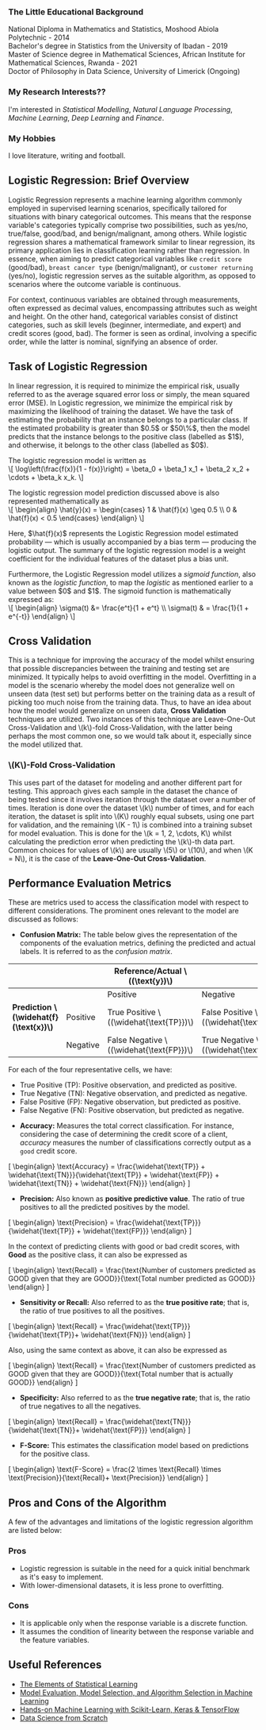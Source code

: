 ### The Little Educational Background
National Diploma in Mathematics and Statistics, Moshood Abiola Polytechnic - $2014$ <br>
Bachelor's degree in Statistics from the University of Ibadan - $2019$ <br>
Master of Science degree in Mathematical Sciences, African Institute for Mathematical Sciences, Rwanda - $2021$ <br>
Doctor of Philosophy in Data Science, University of Limerick (Ongoing) <br>

### My Research Interests??
I'm interested in _Statistical Modelling_, _Natural Language Processing_, _Machine Learning_, _Deep Learning_ and _Finance_. <be>

### My Hobbies
I love literature, writing and football.


<h2>Logistic Regression: Brief Overview</h2>
<p>Logistic Regression represents a machine learning algorithm commonly employed in supervised learning scenarios, specifically tailored for situations with binary categorical outcomes. This means that the response variable's categories typically comprise two possibilities, such as yes/no, true/false, good/bad, and benign/malignant, among others. While logistic regression shares a mathematical framework similar to linear regression, its primary application lies in classification learning rather than regression. In essence, when aiming to predict categorical variables like <code>credit score</code> (good/bad), <code>breast cancer type</code> (benign/malignant), or <code>customer returning</code> (yes/no), logistic regression serves as the suitable algorithm, as opposed to scenarios where the outcome variable is continuous.</p>
<p>For context, continuous variables are obtained through measurements, often expressed as decimal values, encompassing attributes such as weight and height. On the other hand, categorical variables consist of distinct categories, such as skill levels (beginner, intermediate, and expert) and credit scores (good, bad). The former is seen as ordinal, involving a specific order, while the latter is nominal, signifying an absence of order.</p>

<h2>Task of Logistic Regression</h2>
<p>In linear regression, it is required to minimize the empirical risk, usually referred to as the average squared error loss or simply, the mean squared error (MSE). In Logistic regression, we minimize the empirical risk by maximizing the likelihood of training the dataset. We have the task of estimating the probability that an instance belongs to a particular class. If the estimated probability is greater than $0.5$ or $50\%$, then the model predicts that the instance belongs to the positive class (labelled as $1$), and otherwise, it belongs to the other class (labelled as $0$).</p>
<p>The logistic regression model is written as
  <br>
  \[
  \log\left(\frac{f(x)}{1 - f(x)}\right) = \beta_0 + \beta_1 x_1 + \beta_2 x_2 + \cdots  + \beta_k x_k.
  \]
</p>
<p>The logistic regression model prediction discussed above is also represented mathematically as
  <br>
  \[
  \begin{align}
    \hat{y}(x) = 
    \begin{cases} 
          1 & \hat{f}(x) \geq 0.5 \\
          0 & \hat{f}(x) < 0.5 
    \end{cases}
  \end{align}
  \]
</p>
<p>Here, $\hat{f}(x)$ represents the Logistic Regression model estimated probability &mdash; which is usually accompanied by a bias term &mdash; producing the logistic output. The summary of the logistic regression model is a weight coefficient for the individual features of the dataset plus a bias unit.</p>
<p>Furthermore, the Logistic Regression model utilizes a <em>sigmoid function</em>, also known as the <em>logistic function</em>, to map the <em>logistic</em> as mentioned earlier to a value between $0$ and $1$. The sigmoid function is mathematically expressed as:
  <br>
  \[
  \begin{align}
  \sigma(t) &= \frac{e^t}{1 + e^t} \\
  \sigma(t) & = \frac{1}{1 + e^{-t}}
  \end{align}
  \]
</p>

<h2>Cross Validation</h2>
<p>This is a technique for improving the accuracy of the model whilst ensuring that possible discrepancies between the training and testing set are minimized. It typically helps to avoid overfitting in the model. Overfitting in a model is the scenario whereby the model does not generalize well on unseen data (test set) but performs better on the training data as a result of picking too much noise from the training data. Thus, to have an idea about how the model would generalize on unseen data, <strong>Cross Validation</strong> techniques are utilized. Two instances of this technique are Leave-One-Out Cross-Validation and \(k\)-fold Cross-Validation, with the latter being perhaps the most common one, so we would talk about it, especially since the model utilized that.</p>

<h3>\(K\)-Fold Cross-Validation</h3>
<p>This uses part of the dataset for modeling and another different part for testing. This approach gives each sample in the dataset the chance of being tested since it involves iteration through the dataset over a number of times. Iteration is done over the dataset \(k\) number of times, and for each iteration, the dataset is split into \(K\) roughly equal subsets, using one part for validation, and the remaining \(K - 1\) is combined into a training subset for model evaluation. This is done for the \(k = 1, 2, \cdots, K\) whilst calculating the prediction error when predicting the \(k\)-th data part. Common choices for values of \(k\) are usually \(5\) or \(10\), and when \(K = N\), it is the case of the <strong>Leave-One-Out Cross-Validation</strong>.</p>

<h2>Performance Evaluation Metrics</h2>
<p>These are metrics used to access the classification model with respect to different considerations. The prominent ones relevant to the model are discussed as follows:</p>

<ul>
<li><strong>Confusion Matrix:</strong> The table below gives the representation of the components of the evaluation metrics, defining the predicted and actual labels. It is referred to as the <em>confusion matrix</em>.</li>
</ul>

<table>
<thead>
<tr>
<th></th>
<th></th>
<th>Reference/Actual \((\text{y})\)</th>
<th></th>
</tr>
</thead>
<tbody>
<tr>
<td></td>
<td></td>
<td>Positive</td>
<td>Negative</td>
</tr>
<tr>
<td><strong>Prediction \(\widehat{f}(\text{x})\)</strong></td>
<td>Positive</td>
<td>True Positive \((\widehat{\text{TP}})\)</td>
<td>False Positive \((\widehat{\text{FN}})\)</td>
</tr>
<tr>
<td></td>
<td>Negative</td>
<td>False Negative \((\widehat{\text{FP}})\)</td>
<td>True Negative \((\widehat{\text{TN}})\)</td>
</tr>
</tbody>
</table>

<p>For each of the four representative cells, we have:</p>
<ul>
<li>True Positive (TP): Positive observation, and predicted as positive.</li>
<li>True Negative (TN): Negative observation, and predicted as negative.</li>
<li>False Positive (FP): Negative observation, but predicted as positive.</li>
<li>False Negative (FN): Positive observation, but predicted as negative.</li>
</ul>

<ul>
<li><strong>Accuracy:</strong> Measures the total correct classification. For instance, considering the case of determining the credit score of a client, <em>accuracy</em> measures the number of classifications correctly output as a <code>good</code> credit score.</li>
</ul>

\[
\begin{align}
\text{Accuracy} = \frac{\widehat{\text{TP}} + \widehat{\text{TN}}}{\widehat{\text{TP}} + \widehat{\text{FP}} + \widehat{\text{TN}} + \widehat{\text{FN}}}
\end{align}
\]

<ul>
<li><strong>Precision:</strong> Also known as <strong>positive predictive value</strong>. The ratio of true positives to all the predicted positives by the model.</li>
</ul>

\[
\begin{align}
\text{Precision} = \frac{\widehat{\text{TP}}}{\widehat{\text{TP}} + \widehat{\text{FP}}}
\end{align}
\]

<p>In the context of predicting clients with good or bad credit scores, with <strong>Good</strong> as the positive class, it can also be expressed as</p>

\[
\begin{align}
\text{Recall} = \frac{\text{Number of customers predicted as GOOD given that they are GOOD}}{\text{Total number predicted as GOOD}}
\end{align}
\]

<ul>
<li><strong>Sensitivity or Recall:</strong> Also referred to as the <strong>true positive rate</strong>; that is, the ratio of true positives to all the positives.</li>
</ul>

\[
\begin{align}
\text{Recall} = \frac{\widehat{\text{TP}}}{\widehat{\text{TP}}+ \widehat{\text{FN}}}
\end{align}
\]

<p>Also, using the same context as above, it can also be expressed as</p>

\[
\begin{align}
\text{Recall} = \frac{\text{Number of customers predicted as GOOD given that they are GOOD}}{\text{Total number that is actually GOOD}}
\end{align}
\]

<ul>
<li><strong>Specificity:</strong> Also referred to as the <strong>true negative rate</strong>; that is, the ratio of true negatives to all the negatives.</li>
</ul>

\[
\begin{align}
\text{Recall} = \frac{\widehat{\text{TN}}}{\widehat{\text{TN}}+ \widehat{\text{FP}}}
\end{align}
\]

<ul>
<li><strong>F-Score:</strong> This estimates the classification model based on predictions for the positive class.</li>
</ul>

\[
\begin{align}
\text{F-Score}  = \frac{2 \times \text{Recall} \times \text{Precision}}{\text{Recall}+ \text{Precision}}
\end{align}
\]

<h2>Pros and Cons of the Algorithm</h2>
<p>A few of the advantages and limitations of the logistic regression algorithm are listed below:</p>

<h3>Pros</h3>
<ul>
<li>Logistic regression is suitable in the need for a quick initial benchmark as it's easy to implement.</li>
<li>With lower-dimensional datasets, it is less prone to overfitting.</li>
</ul>

<h3>Cons</h3>
<ul>
<li>It is applicable only when the response variable is a discrete function.</li>
<li>It assumes the condition of linearity between the response variable and the feature variables.</li>
</ul>

<h2>Useful References</h2>
<ul>
<li><a href="https://www.amazon.co.uk/Elements-Statistical-Learning-Springer-Statistics/dp/0387848576#:~:text=Book%20details&text=This%20book%20describes%20the%20important,liberal%20use%20of%20colour%20graphics.">The Elements of Statistical Learning</a></li>
<li><a href="https://arxiv.org/pdf/1811.12808.pdf">Model Evaluation, Model Selection, and Algorithm Selection in Machine Learning</a></li>
<li><a href="https://www.amazon.co.uk/Hands-Machine-Learning-Scikit-Learn-TensorFlow/dp/1098125975">Hands-on Machine Learning with Scikit-Learn, Keras & TensorFlow</a></li>
<li><a href="https://www.amazon.co.uk/Data-Science-Scratch-Joel-Grus/dp/1492041130">Data Science from Scratch</a></li>
</ul>
